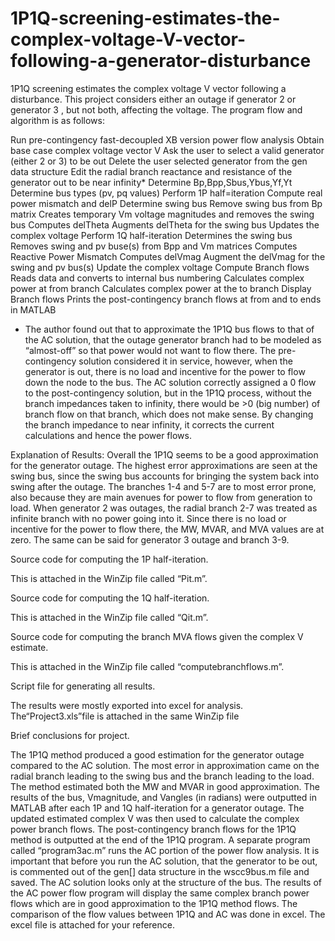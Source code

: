 # 1P1Q-screening-estimates-the-complex-voltage-V-vector-following-a-generator-disturbance
1P1Q screening estimates the complex voltage V vector following a disturbance. This project considers either an outage if generator 2 or generator 3 , but not both, affecting the voltage. The program flow and algorithm is as follows:

Run pre-contingency fast-decoupled XB version power flow analysis
Obtain base case complex voltage vector V
Ask the user to select a valid generator (either 2 or 3) to be out
Delete the user selected generator from the gen data structure
Edit the radial branch reactance and resistance of the generator out to be near infinity*
Determine Bp,Bpp,Sbus,Ybus,Yf,Yt
Determine bus types (pv, pq values)
Perform 1P half=iteration
	Compute real power mismatch and delP
	Determine swing bus
	Remove swing bus from Bp matrix
	Creates temporary Vm voltage magnitudes and removes the swing bus
	Computes delTheta
	Augments delTheta for the swing bus
	Updates the complex voltage
Perform 1Q half-iteration
	Determines the swing bus
	Removes swing and pv buse(s) from Bpp and Vm matrices
	Computes Reactive Power Mismatch
Computes delVmag
Augment the delVmag for the swing and pv bus(s) 
Update the complex voltage
Compute Branch flows
	Reads data and converts to internal bus numbering
	Calculates complex power at from branch
	Calculates complex power at the to branch
Display Branch flows
	Prints the post-contingency branch flows at from and to ends in MATLAB

* The author found out that to approximate the 1P1Q bus flows to that of the AC solution, that the outage generator branch had to be modeled as “almost-off” so that power would not want to flow there. The pre-contingency solution considered it in service, however, when the generator is out, there is no load and incentive for the power to flow down the node to the bus. The AC solution correctly assigned a 0 flow to the post-contingency solution, but in the 1P1Q process, without the branch impedances taken to infinity, there would be >0 (big number) of branch flow on that branch, which does not make sense. By changing the branch impedance to near infinity, it corrects the current calculations and hence the power flows. 

Explanation of Results: Overall the 1P1Q seems to be a good approximation for the generator outage. The highest error approximations are seen at the swing bus, since the swing bus accounts for bringing the system back into swing after the outage. The branches 1-4 and 5-7 are to most error prone, also because they are main avenues for power to flow from generation to load. When generator 2 was outages, the radial branch 2-7 was treated as infinite branch with no power going into it. Since there is no load or incentive for the power to flow there, the MW, MVAR, and MVA values are at zero. The same can be said for generator 3 outage and branch 3-9. 

Source code for computing the 1P half-iteration. 

This is attached in the WinZip file called “Pit.m”.

Source code for computing the 1Q half-iteration. 

This is attached in the WinZip file called “Qit.m”.

Source code for computing the branch MVA flows given the complex V estimate. 

This is attached in the WinZip file called “computebranchflows.m”.

Script file for generating all results. 

The results were mostly exported into excel for analysis. The“Project3.xls”file is attached in the same WinZip file

Brief conclusions for project.

The 1P1Q method produced a good estimation for the generator outage compared to the AC solution. The most error in approximation came on the radial branch leading to the swing bus and the branch leading to the load. The method estimated both the MW and MVAR in good approximation. The results of the bus, Vmagnitude, and Vangles (in radians) were outputted in MATLAB after each 1P and 1Q half-iteration for a generator outage. The updated estimated complex V was then used to calculate the complex power branch flows. The post-contingency branch flows for the 1P1Q method is outputted at the end of the 1P1Q program. A separate program called “program3ac.m” runs the AC portion of the power flow analysis. It is important that before you run the AC solution, that the generator to be out, is commented out of the gen[] data structure in the wscc9bus.m file and saved. The AC solution looks only at the structure of the bus. The results of the AC power flow program will display the same complex branch power flows which are in good approximation to the 1P1Q method flows. The comparison of the flow values between 1P1Q and AC was done in excel. The excel file is attached for your reference. 

